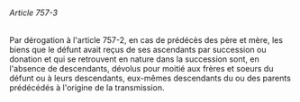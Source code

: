 ###### Article 757-3

Par dérogation à l'article 757-2, en cas de prédécès des père et mère, les biens que le défunt avait reçus de ses ascendants par succession ou donation et qui se retrouvent en nature dans la succession sont, en l'absence de descendants, dévolus pour moitié aux frères et soeurs du défunt ou à leurs descendants, eux-mêmes descendants du ou des parents prédécédés à l'origine de la transmission.

